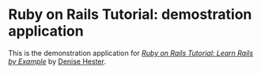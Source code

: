 # Ruby on Rails Tutorial: demostration application

This is the demonstration application for [*Ruby on Rails Tutorial: Learn Rails by Example*](http://railstutorial.org) by [Denise Hester](hesterd1@umbc.edu).

